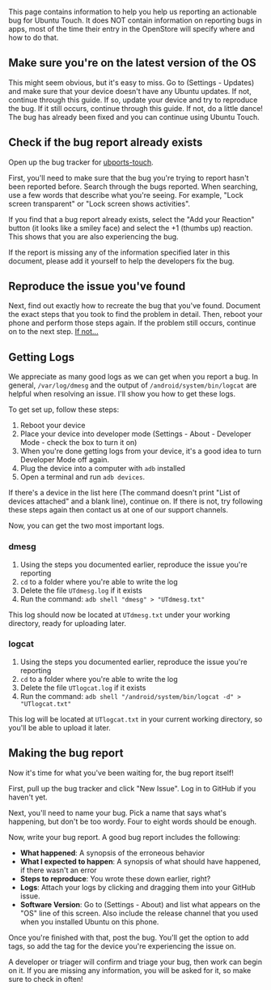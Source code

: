 This page contains information to help you help us reporting an actionable bug for Ubuntu Touch. It does NOT contain information on reporting bugs in apps, most of the time their entry in the OpenStore will specify where and how to do that.

## Make sure you're on the latest version of the OS

This might seem obvious, but it's easy to miss. Go to (Settings - Updates) and make sure that your device doesn't have any Ubuntu updates. If not, continue through this guide.  If so, update your device and try to reproduce the bug. If it still occurs, continue through this guide. If not, do a little dance! The bug has already been fixed and you can continue using Ubuntu Touch.

## Check if the bug report already exists

Open up the bug tracker for [ubports-touch](https://github.com/ubports/ubports-touch).

First, you'll need to make sure that the bug you're trying to report hasn't been reported before. Search through the bugs reported. When searching, use a few words that describe what you're seeing. For example, "Lock screen transparent" or "Lock screen shows activities".

If you find that a bug report already exists, select the "Add your Reaction" button (it looks like a smiley face) and select the +1 (thumbs up) reaction. This shows that you are also experiencing the bug.

If the report is missing any of the information specified later in this document, please add it yourself to help the developers fix the bug.

## Reproduce the issue you've found

Next, find out exactly how to recreate the bug that you've found. Document the exact steps that you took to find the problem in detail. Then, reboot your phone and perform those steps again. If the problem still occurs, continue on to the next step. [If not...](https://youtu.be/nn2FB1P_Mn8?t=10s)

## Getting Logs

We appreciate as many good logs as we can get when you report a bug. In general, `/var/log/dmesg` and the output of `/android/system/bin/logcat` are helpful when resolving an issue. I'll show you how to get these logs. 

To get set up, follow these steps:

1. Reboot your device
1. Place your device into developer mode (Settings - About - Developer Mode - check the box to turn it on)
 1. When you're done getting logs from your device, it's a good idea to turn Developer Mode off again.
1. Plug the device into a computer with `adb` installed
1. Open a terminal and run `adb devices`. 

If there's a device in the list here (The command doesn't print "List of devices attached" and a blank line), continue on. If there is not, try following these steps again then contact us at one of our support channels.

Now, you can get the two most important logs.

### dmesg

1. Using the steps you documented earlier, reproduce the issue you're reporting
1. `cd` to a folder where you're able to write the log
1. Delete the file `UTdmesg.log` if it exists
1. Run the command: `adb shell "dmesg" > "UTdmesg.txt"`

This log should now be located at `UTdmesg.txt` under your working directory, ready for uploading later.

### logcat

1. Using the steps you documented earlier, reproduce the issue you're reporting
1. `cd` to a folder where you're able to write the log
1. Delete the file `UTlogcat.log` if it exists
1. Run the command: `adb shell "/android/system/bin/logcat -d" > "UTlogcat.txt"`

This log will be located at `UTlogcat.txt` in your current working directory, so you'll be able to upload it later.

## Making the bug report

Now it's time for what you've been waiting for, the bug report itself!

First, pull up the bug tracker and click "New Issue". Log in to GitHub if you haven't yet.

Next, you'll need to name your bug. Pick a name that says what's happening, but don't be too wordy. Four to eight words should be enough.

Now, write your bug report. A good bug report includes the following:

* **What happened**: A synopsis of the erroneous behavior
* **What I expected to happen**: A synopsis of what should have happened, if there wasn't an error
* **Steps to reproduce**: You wrote these down earlier, right?
* **Logs**: Attach your logs by clicking and dragging them into your GitHub issue.
* **Software Version**: Go to (Settings - About) and list what appears on the "OS" line of this screen. Also include the release channel that you used when you installed Ubuntu on this phone.

Once you're finished with that, post the bug. You'll get the option to add tags, so add the tag for the device you're experiencing the issue on.

A developer or triager will confirm and triage your bug, then work can begin on it. If you are missing any information, you will be asked for it, so make sure to check in often!